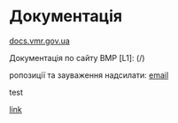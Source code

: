 # Документація

[docs.vmr.gov.ua](https://docs.vmr.gov.ua)

Документація по сайту ВМР
[L1]: (/)

ропозиції та зауваження надсилати: [email](mailto:steven13@vmr.gov.ua?subject=)
 
 test
 
[link](/)

